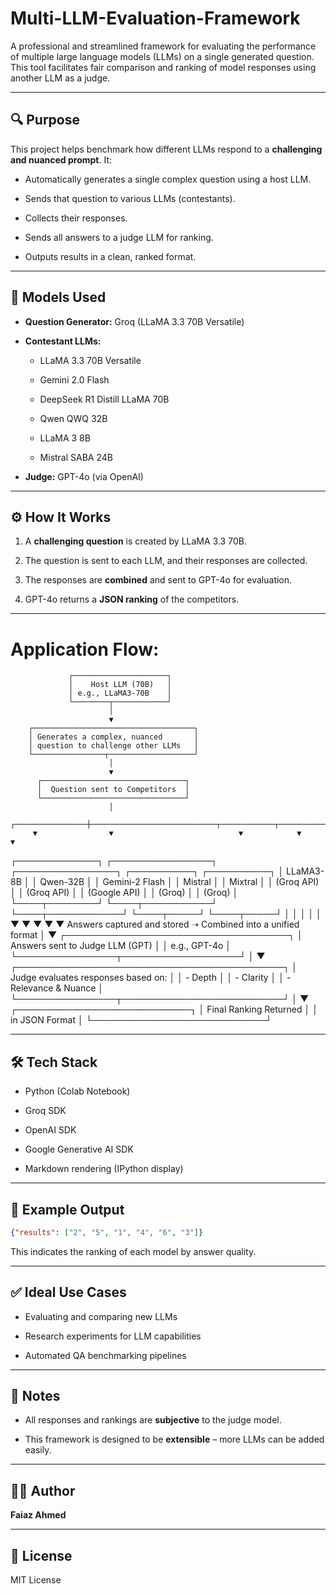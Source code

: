 
# Multi-LLM-Evaluation-Framework

A professional and streamlined framework for evaluating the performance of multiple large language models (LLMs) on a single generated question. This tool facilitates fair comparison and ranking of model responses using another LLM as a judge.

---

## 🔍 Purpose

This project helps benchmark how different LLMs respond to a **challenging and nuanced prompt**. It:

* Automatically generates a single complex question using a host LLM.
  
* Sends that question to various LLMs (contestants).
  
* Collects their responses.
  
* Sends all answers to a judge LLM for ranking.
  
* Outputs results in a clean, ranked format.

---

## 🧠 Models Used

* **Question Generator:** Groq (LLaMA 3.3 70B Versatile)
  
* **Contestant LLMs:**

  * LLaMA 3.3 70B Versatile
    
  * Gemini 2.0 Flash
    
  * DeepSeek R1 Distill LLaMA 70B
    
  * Qwen QWQ 32B
    
  * LLaMA 3 8B
    
  * Mistral SABA 24B
    
* **Judge:** GPT-4o (via OpenAI)

---

## ⚙️ How It Works

1. A **challenging question** is created by LLaMA 3.3 70B.
   
2. The question is sent to each LLM, and their responses are collected.
   
3. The responses are **combined** and sent to GPT-4o for evaluation.
   
5. GPT-4o returns a **JSON ranking** of the competitors.

---
# Application Flow:

                 ┌─────────────────────┐
                 │    Host LLM (70B)   │
                 │ e.g., LLaMA3-70B    │
                 └────────┬────────────┘
                          │
                          ▼
        ┌────────────────────────────────────┐
        │ Generates a complex, nuanced       │
        │ question to challenge other LLMs   │
        └────────────────┬───────────────────┘
                          │
                          ▼
          ┌────────────────────────────────┐
          │  Question sent to Competitors  │
          └────────────────────────────────┘
                          │
         ┌────────────────┼────────────────────────────┬────────────┬────────────┐
         ▼                ▼                            ▼            ▼            ▼
┌─────────────┐  ┌────────────────┐          ┌────────────────┐  ┌──────────┐ ┌──────────┐
│ LLaMA3-8B   │  │ Qwen-32B       │          │ Gemini-2 Flash │  │ Mistral  │ │ Mixtral  │
│ (Groq API)  │  │ (Groq API)     │          │ (Google API)   │  │ (Groq)   │ │ (Groq)   │
└────┬────────┘  └────┬───────────┘          └────┬────────────┘  └────┬─────┘ └────┬─────┘
     │               │                            │                   │            │
     ▼               ▼                            ▼                   ▼            ▼
Answers captured and stored ➝ Combined into a unified format
                          │
                          ▼
         ┌────────────────────────────────────┐
         │   Answers sent to Judge LLM (GPT)  │
         │         e.g., GPT-4o               │
         └────────────────┬───────────────────┘
                          │
                          ▼
       ┌───────────────────────────────────────────┐
       │ Judge evaluates responses based on:       │
       │ - Depth                                   │
       │ - Clarity                                 │
       │ - Relevance & Nuance                      │
       └────────────────┬──────────────────────────┘
                          │
                          ▼
             ┌────────────────────────────┐
             │   Final Ranking Returned   │
             │   in JSON Format           │
             └────────────────────────────┘


---

## 🛠️ Tech Stack

* Python (Colab Notebook)
  
* Groq SDK
  
* OpenAI SDK
  
* Google Generative AI SDK
  
* Markdown rendering (IPython display)

---

## 🧪 Example Output

```json
{"results": ["2", "5", "1", "4", "6", "3"]}
```

This indicates the ranking of each model by answer quality.

---

## ✅ Ideal Use Cases

* Evaluating and comparing new LLMs
  
* Research experiments for LLM capabilities
  
* Automated QA benchmarking pipelines

---

## 📌 Notes

* All responses and rankings are **subjective** to the judge model.
  
* This framework is designed to be **extensible** – more LLMs can be added easily.

---

## 🧑‍💻 Author

**Faiaz Ahmed**

---

## 📜 License

MIT License
